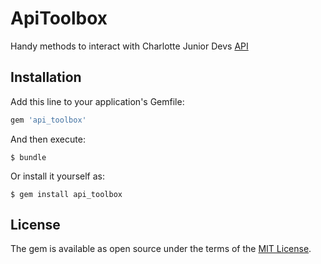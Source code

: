 # ApiToolbox

Handy methods to interact with Charlotte Junior Devs [API](https://github.com/charlottejuniordevs/api)

## Installation

Add this line to your application's Gemfile:

```ruby
gem 'api_toolbox'
```

And then execute:

    $ bundle

Or install it yourself as:

    $ gem install api_toolbox


## License

The gem is available as open source under the terms of the [MIT License](http://opensource.org/licenses/MIT).

